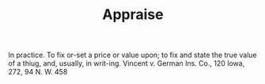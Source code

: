 ---
title: Appraise
permalink: "/definitions/appraise.html"
body: In practice. To fix or-set a price or value upon; to fix and state the true
  value of a thiug, and, usually, in writ-ing. Vincent v. German Ins. Co., 120 Iowa,
  272, 94 N. W. 458
published_at: '2018-07-07'
layout: post
---